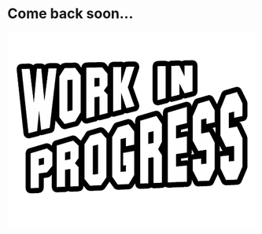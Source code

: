 <h1>Come back soon...</h1>
<img src="./Work in Progress - Text Only.png" width=1000px; height=400px>
